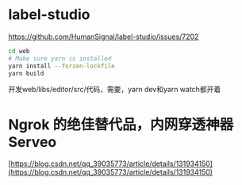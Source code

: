 # label-studio
https://github.com/HumanSignal/label-studio/issues/7202
```bash
cd web
# Make sure yarn is installed
yarn install --forzen-lockfile
yarn build
```

开发web/libs/editor/src/代码，需要，yarn dev和yarn watch都开着

# Ngrok 的绝佳替代品，内网穿透神器 Serveo
[https://blog.csdn.net/qq_39035773/article/details/131934150](https://blog.csdn.net/qq_39035773/article/details/131934150)
